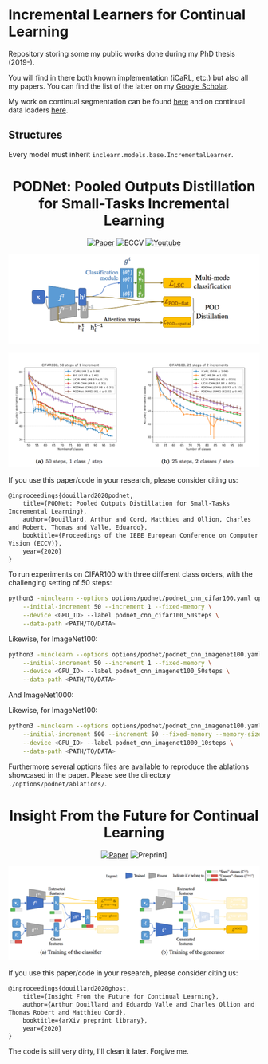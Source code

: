 # Incremental Learners for Continual Learning

Repository storing some my public works done during my PhD thesis (2019-).

You will find in there both known implementation (iCaRL, etc.) but also all my papers.
You can find the list of the latter on my [Google Scholar](https://scholar.google.com/citations?user=snwgZBIAAAAJ&hl=en).

My work on continual segmentation can be found [here](https://github.com/arthurdouillard/CVPR2021_PLOP) and on continual data loaders [here](https://github.com/Continvvm/continuum).

## Structures

Every model must inherit `inclearn.models.base.IncrementalLearner`.

<div align="center">

# PODNet: Pooled Outputs Distillation for Small-Tasks Incremental Learning

[![Paper](https://img.shields.io/badge/arXiv-2004.13513-brightgreen)](https://arxiv.org/abs/2004.13513)
![ECCV](https://img.shields.io/badge/ECCC-2020-blue)
[![Youtube](https://img.shields.io/badge/Youtube-link-red)](https://www.youtube.com/watch?v=SWFO1_lTcR8)

</div>

![podnet](images/podnet.png)

![podnet plot](images/podnet_plot.png)

If you use this paper/code in your research, please consider citing us:

```
@inproceedings{douillard2020podnet,
    title={PODNet: Pooled Outputs Distillation for Small-Tasks Incremental Learning},
    author={Douillard, Arthur and Cord, Matthieu and Ollion, Charles and Robert, Thomas and Valle, Eduardo},
    booktitle={Proceedings of the IEEE European Conference on Computer Vision (ECCV)},
    year={2020}
}
```

To run experiments on CIFAR100 with three different class orders, with the challenging
setting of 50 steps:

```bash
python3 -minclearn --options options/podnet/podnet_cnn_cifar100.yaml options/data/cifar100_3orders.yaml \
    --initial-increment 50 --increment 1 --fixed-memory \
    --device <GPU_ID> --label podnet_cnn_cifar100_50steps \
    --data-path <PATH/TO/DATA>
```

Likewise, for ImageNet100:

```bash
python3 -minclearn --options options/podnet/podnet_cnn_imagenet100.yaml options/data/imagenet100_1order.yaml \
    --initial-increment 50 --increment 1 --fixed-memory \
    --device <GPU_ID> --label podnet_cnn_imagenet100_50steps \
    --data-path <PATH/TO/DATA>
```

And ImageNet1000:

Likewise, for ImageNet100:

```bash
python3 -minclearn --options options/podnet/podnet_cnn_imagenet100.yaml options/data/imagenet1000_1order.yaml \
    --initial-increment 500 --increment 50 --fixed-memory --memory-size 20000 \
    --device <GPU_ID> --label podnet_cnn_imagenet1000_10steps \
    --data-path <PATH/TO/DATA>
```

Furthermore several options files are available to reproduce the ablations showcased
in the paper. Please see the directory `./options/podnet/ablations/`.

<div align="center">

# Insight From the Future for Continual Learning

[![Paper](https://img.shields.io/badge/arXiv-2006.13748-brightgreen)](https://arxiv.org/abs/2006.13748)
![Preprint](https://img.shields.io/badge/Preprint-2020-blue)]

</div>

![ghost](images/ghost.png)

If you use this paper/code in your research, please consider citing us:

```
@inproceedings{douillard2020ghost,
    title={Insight From the Future for Continual Learning},
    author={Arthur Douillard and Eduardo Valle and Charles Ollion and Thomas Robert and Matthieu Cord},
    booktitle={arXiv preprint library},
    year={2020}
}
```

The code is still very dirty, I'll clean it later. Forgive me.
